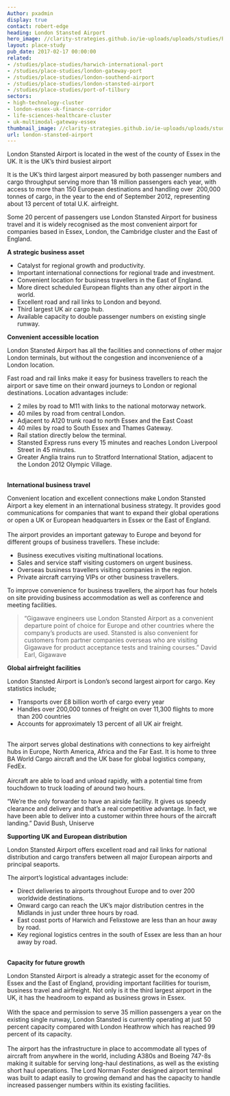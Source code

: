 ```yaml
---
Author: pxadmin
display: true
contact: robert-edge
heading: London Stansted Airport
hero_image: //clarity-strategies.github.io/ie-uploads/uploads/studies/PS_StansteadAirport_Banner.jpg
layout: place-study
pub_date: 2017-02-17 00:00:00
related:
- /studies/place-studies/harwich-international-port
- /studies/place-studies/london-gateway-port
- /studies/place-studies/london-southend-airport
- /studies/place-studies/london-stansted-airport
- /studies/place-studies/port-of-tilbury
sectors:
- high-technology-cluster
- london-essex-uk-finance-corridor
- life-sciences-healthcare-cluster
- uk-multimodal-gateway-essex
thumbnail_image: //clarity-strategies.github.io/ie-uploads/uploads/studies/LondonStansted_555x440.jpg
url: london-stansted-airport
---
```


<p>London Stansted Airport is located in the west of the county of Essex in the UK. It is the UK’s third busiest airport </p><p>It is the UK’s third largest airport measured by both passenger numbers and cargo throughput serving more than 18 million passengers each year, with access to more than 150 European destinations and handling over  200,000 tonnes of cargo, in the year to the end of September 2012, representing about 13 percent of total U.K. airfreight.</p><p>Some 20 percent of passengers use London Stansted Airport for business travel and it is widely recognised as the most convenient airport for companies based in Essex, London, the Cambridge cluster and the East of England.</p><p><strong>A strategic business asset</strong></p><ul><li>Catalyst for regional growth and productivity.</li><li>Important international connections for regional trade and investment.</li><li>Convenient location for business travellers in the East of England.</li><li>More direct scheduled European flights than any other airport in the world.</li><li>Excellent road and rail links to London and beyond.</li><li>Third largest UK air cargo hub.</li><li>Available capacity to double passenger numbers on existing single runway.</li></ul><p><strong>Convenient accessible location </strong></p><p>London Stansted Airport has all the facilities and connections of other major London terminals, but without the congestion and inconvenience of a London location.</p><p>Fast road and rail links make it easy for business travellers to reach the airport or save time on their onward journeys to London or regional destinations. Location advantages include:</p><ul><li>2 miles by road to M11 with links to the national motorway network.</li><li>40 miles by road from central London.</li><li>Adjacent to A120 trunk road to north Essex and the East Coast</li><li>40 miles by road to South Essex and Thames Gateway.</li><li>Rail station directly below the terminal.</li><li>Stansted Express runs every 15 minutes and reaches London Liverpool Street in 45 minutes.</li><li>Greater Anglia trains run to Stratford International Station, adjacent to the London 2012 Olympic Village.</li></ul><p><br/><strong>International business travel</strong></p><p>Convenient location and excellent connections make London Stansted Airport a key element in an international business strategy. It provides good communications for companies that want to expand their global operations or open a UK or European headquarters in Essex or the East of England.<br/><br/>The airport provides an important gateway to Europe and beyond for different groups of business travellers. These include:</p><ul><li>Business executives visiting multinational locations.</li><li>Sales and service staff visiting customers on urgent business.</li><li>Overseas business travellers visiting companies in the region.</li><li>Private aircraft carrying VIPs or other business travellers.</li></ul><p>To improve convenience for business travellers, the airport has four hotels on site providing business accommodation as well as conference and meeting facilities.</p><blockquote><p>“Gigawave engineers use London Stansted Airport as a convenient departure point of choice for Europe and other countries where the company’s products are used. Stansted is also convenient for customers from partner companies overseas who are visiting Gigawave for product acceptance tests and training courses.” David Earl, Gigawave</p></blockquote><p><strong>Global airfreight facilities </strong></p><p>London Stansted Airport is London’s second largest airport for cargo. Key statistics include;</p><ul><li>Transports over £8 billion worth of cargo every year</li><li>Handles over 200,000 tonnes of freight on over 11,300 flights to more than 200 countries</li><li>Accounts for approximately 13 percent of all UK air freight.</li></ul><p><br/>The airport serves global destinations with connections to key airfreight hubs in Europe, North America, Africa and the Far East. It is home to three BA World Cargo aircraft and the UK base for global logistics company, FedEx.<br/><br/>Aircraft are able to load and unload rapidly, with a potential time from touchdown to truck loading of around two hours.</p><p>“We’re the only forwarder to have an airside facility. It gives us speedy clearance and delivery and that’s a real competitive advantage. In fact, we have been able to deliver into a customer within three hours of the aircraft landing.” David Bush, Uniserve</p><p><strong>Supporting UK and European distribution </strong></p><p>London Stansted Airport offers excellent road and rail links for national distribution and cargo transfers between all major European airports and principal seaports.</p><p>The airport’s logistical advantages include:</p><ul><li>Direct deliveries to airports throughout Europe and to over 200 worldwide destinations.</li><li>Onward cargo can reach the UK’s major distribution centres in the Midlands in just under three hours by road.</li><li>East coast ports of Harwich and Felixstowe are less than an hour away by road.</li><li>Key regional logistics centres in the south of Essex are less than an hour away by road.</li></ul><p> <br/><strong>Capacity for future growth</strong></p><p>London Stansted Airport is already a strategic asset for the economy of Essex and the East of England, providing important facilities for tourism, business travel and airfreight. Not only is it the third largest airport in the UK, it has the headroom to expand as business grows in Essex.<br/><br/>With the space and permission to serve 35 million passengers a year on the existing single runway, London Stansted is currently operating at just 50 percent capacity compared with London Heathrow which has reached 99 percent of its capacity.<br/><br/>The airport has the infrastructure in place to accommodate all types of aircraft from anywhere in the world, including A380s and Boeing 747-8s making it suitable for serving long-haul destinations, as well as the existing short haul operations. The Lord Norman Foster designed airport terminal was built to adapt easily to growing demand and has the capacity to handle increased passenger numbers within its existing facilities.</p>